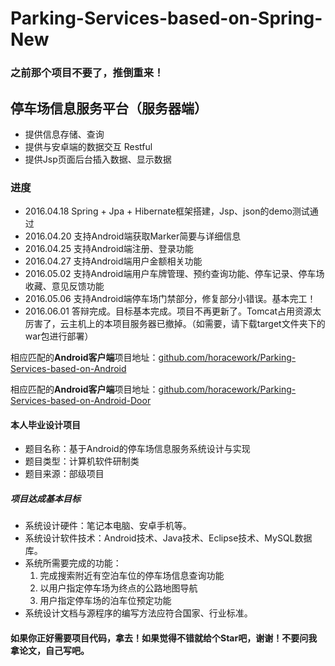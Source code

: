 # Parking-Services-based-on-Spring-New

### 之前那个项目不要了，推倒重来！

## 停车场信息服务平台（服务器端）
* 提供信息存储、查询
* 提供与安卓端的数据交互 Restful
* 提供Jsp页面后台插入数据、显示数据

### 进度
* 2016.04.18 Spring + Jpa + Hibernate框架搭建，Jsp、json的demo测试通过
* 2016.04.20 支持Android端获取Marker简要与详细信息
* 2016.04.25 支持Android端注册、登录功能
* 2016.04.27 支持Android端用户金额相关功能
* 2016.05.02 支持Android端用户车牌管理、预约查询功能、停车记录、停车场收藏、意见反馈功能
* 2016.05.06 支持Android端停车场门禁部分，修复部分小错误。基本完工！
* 2016.06.01 答辩完成。目标基本完成。项目不再更新了。Tomcat占用资源太厉害了，云主机上的本项目服务器已撤掉。（如需要，请下载target文件夹下的war包进行部署）

相应匹配的**Android客户端**项目地址：[github.com/horacework/Parking-Services-based-on-Android](https://github.com/horacework/Parking-Services-based-on-Android)

相应匹配的**Android客户端**项目地址：[github.com/horacework/Parking-Services-based-on-Android-Door](https://github.com/horacework/Parking-Services-based-on-Android-Door)
#### 本人毕业设计项目

* 题目名称：基于Android的停车场信息服务系统设计与实现
* 题目类型：计算机软件研制类
* 题目来源：部级项目

##### 项目达成基本目标

* 系统设计硬件：笔记本电脑、安卓手机等。
* 系统设计软件技术：Android技术、Java技术、Eclipse技术、MySQL数据库。
* 系统所需要完成的功能：
    1. 完成搜索附近有空泊车位的停车场信息查询功能
    2. 以用户指定停车场为终点的公路地图导航
    3. 用户指定停车场的泊车位预定功能
* 系统设计文档与源程序的编写方法应符合国家、行业标准。

#### 如果你正好需要项目代码，拿去！如果觉得不错就给个Star吧，谢谢！不要问我拿论文，自己写吧。

